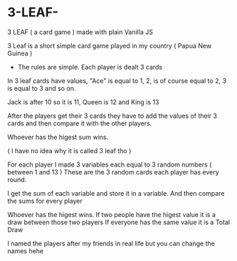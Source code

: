 # 3-LEAF-
3 LEAF ( a card game ) made with plain Vanilla JS


3 Leaf is a short simple card game played in my country ( Papua New Guinea )
- The rules are simple. Each player is dealt 3 cards 

In 3 leaf cards have values, "Ace" is equal to 1,
2, is of course equal to 2, 3 is equal to 3 and so on.

Jack is after 10 so it is 11, Queen is 12 and King is 13


After the players get their 3 cards they have to add the values
of their 3 cards and then compare it with the other players.

Whoever has the higest sum wins. 

( I have no idea why it is called 3 leaf tho )



For each player I made 3 variables each equal to 3 random numbers ( between 1 and 13 ) 
These are the 3 random cards each player has every round.

I get the sum of each variable and store it in a variable.
And then compare the sums for every player

Whoever has the higest wins.
If two people have the higest value it is a draw between those two players
If everyone has the same value it is a Total Draw


I named the players after my friends in real life but you can change the names hehe
